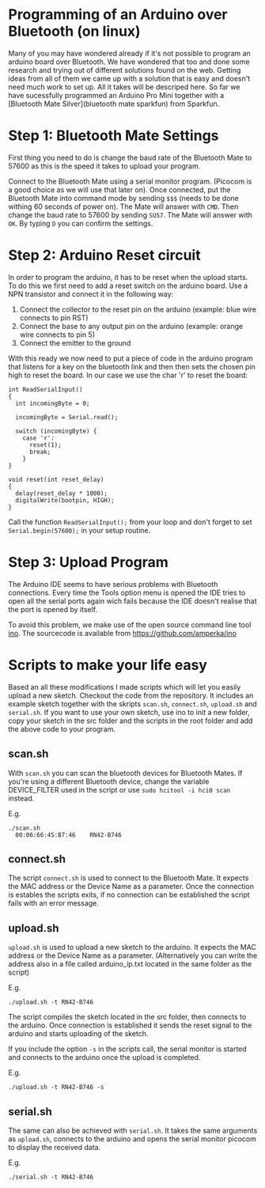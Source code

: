 <!-- Uses markdown syntax for neat display at github -->

# Programming of an Arduino over Bluetooth (on linux)

Many of you may have wondered already if it's not possible to program an arduino board over Bluetooth. We have wondered that too and done some research and trying out of different solutions found on the web. Getting ideas from all of them we came up with a solution that is easy and doesn't need much work to set up. All it takes will be descriped here. So far we have sucessfully programmed an Arduino Pro Mini together with a [Bluetooth Mate Silver](bluetooth mate sparkfun) from Sparkfun.

# Step 1: Bluetooth Mate Settings

First thing you need to do is change the baud rate of the Bluetooth Mate to 57600 as this is the speed it takes to upload your program. 

Connect to the Bluetooth Mate using a serial monitor program. (Picocom is a good choice as we will use that later on). Once connected, put the Bluetooth Mate into command mode by sending `$$$` (needs to be done withing 60 seconds of power on). The Mate will answer with `CMD`. Then change the baud rate to 57600 by sending `SU57`. The Mate will answer with `OK`. By typing `D` you can confirm the settings.

# Step 2: Arduino Reset circuit

In order to program the arduino, it has to be reset when the upload starts. To do this we first need to add a reset switch on the arduino board. Use a NPN transistor and connect it in the following way:

1. Connect the collector to the reset pin on the arduino (example: blue wire connects to pin RST)
2. Connect the base to any output pin on the arduino (example: orange wire connects to pin 5)
3. Connect the emitter to the ground

With this ready we now need to put a piece of code in the arduino program that listens for a key on the bluetooth link and then then sets the chosen pin high to reset the board. In our case we use the char 'r' to reset the board:

	int ReadSerialInput()
	{
	  int incomingByte = 0;
	  
	  incomingByte = Serial.read();

	  switch (incomingByte) {
	    case 'r':
	      reset(1);
	      break;
	    }
	}

	void reset(int reset_delay) 
	{
	  delay(reset_delay * 1000);
	  digitalWrite(bootpin, HIGH);
	}

Call the function `ReadSerialInput();` from your loop and don't forget to set `Serial.begin(57600);` in your setup routine. 

# Step 3: Upload Program

The Arduino IDE seems to have serious problems with Bluetooth connections. Every time the Tools option menu is opened the IDE tries to open all the serial ports again wich fails because the IDE doesn't realise that the port is opened by itself.

To avoid this problem, we make use of the open source command line tool [ino](http://inotool.org/). The sourcecode is available from https://github.com/amperka/ino

# Scripts to make your life easy

Based an all these modifications I made scripts which will let you easily upload a new sketch. Checkout the code from the repository. It includes an example sketch together with the skripts `scan.sh`, `connect.sh`, `upload.sh` and `serial.sh`. If you want to use your own sketch, use ino to init a new folder, copy your sketch in the src folder and the scripts in the root folder and add the above code to your program.

## scan.sh

With `scan.sh` you can scan the bluetooth devices for Bluetooth Mates. If you're using a different Bluetooth device, change the variable DEVICE_FILTER used in the script or use `sudo hcitool -i hci0 scan` instead.

E.g.

	./scan.sh
	  00:06:66:45:B7:46    RN42-B746

## connect.sh

The script `connect.sh` is used to connect to the Bluetooth Mate. It expects the MAC address or the Device Name as a parameter. Once the connection is estables the scripts exits, if no connection can be established the script fails with an error message. 

## upload.sh

`upload.sh` is used to upload a new sketch to the arduino. It expects the MAC address or the Device Name as a parameter. (Alternatively you can write the address also in a file called arduino_ip.txt located in the same folder as the script)

E.g.

	./upload.sh -t RN42-B746

The script compiles the sketch located in the src folder, then connects to the arduino. Once connection is established it sends the reset signal to the arduino and starts uploading of the sketch.

If you include the option `-s` in the scripts call, the serial monitor is started and connects to the arduino once the upload is completed. 

E.g.

	./upload.sh -t RN42-B746 -s

## serial.sh

The same can also be achieved with `serial.sh`. It takes the same arguments as `upload.sh`, connects to the arduino and opens the serial monitor picocom to display the received data. 

E.g.

	./serial.sh -t RN42-B746
